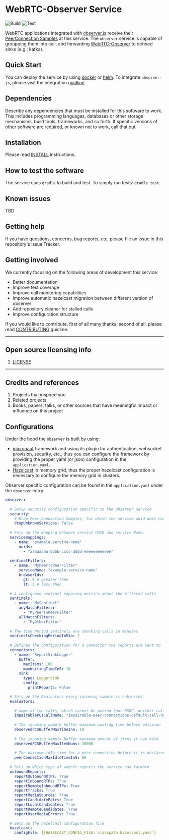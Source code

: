 WebRTC-Observer Service
==
![Build](https://github.com/ObserveRTC/observer/actions/workflows/build.yml/badge.svg)
![Test](https://github.com/ObserveRTC/observer/actions/workflows/test.yml/badge.svg)


WebRTC applications integrated with [observer.js](https://github.com/ObserveRTC/integrations)
receive their [PeerConnection Samples](https://observertc.org/docs/references/peer-connection-sample/)
at this service. The `observer` service is capable of groupping them into call, and
forwarding [WebRTC-Observer](https://github.com/ObserveRTC/webrtc-observer) to
defined sinks (e.g.: kafka).

## Quick Start

You can deploy the service by using [docker](https://github.com/ObserveRTC/docker-webrtc-observer)
or [helm](https://github.com/ObserveRTC/helm).
To integrate `observer-js`, please visit the integration [guidline](https://github.com/ObserveRTC/integrations)


## Dependencies

Describe any dependencies that must be installed for this software to work.
This includes programming languages, databases or other storage mechanisms, build tools, frameworks, and so forth.
If specific versions of other software are required, or known not to work, call that out.

## Installation

Please read [INSTALL](INSTALL.md) instructions.

## How to test the software

The service uses `gradle` to build and test.
To simply run tests: `gradle test`

## Known issues

TBD

## Getting help

If you have questions, concerns, bug reports, etc, please file an issue in this repository's Issue Tracker.

## Getting involved

We currently focusing on the following areas of development this service:
* Better documentation
* Improve test coverage
* Improve call monitoring capabilities
* Improve automatic hazelcast migration between different version of observer
* Add repository cleaner for stalled calls
* Improve configuration structure

If you would like to contribute, first of all many thanks,
second of all, please read [CONTRIBUTING](CONTRIBUTING.md) guidline.

----

## Open source licensing info

1. [LICENSE](LICENSE)

----

## Credits and references

1. Projects that inspired you
2. Related projects
3. Books, papers, talks, or other sources that have meaningful impact or influence on this project


## Configurations

Under the hood the `observer` is built by using:
* [micronaut](https://micronaut.io) framework and using its plugin for authentication, websocket provision, security, etc.,  thus you can configure the framework by providing the proper yaml (or json) configuration in the `application.yaml`.
* [Hazelcast](https://hazelcast.org) in memory grid, thus the proper hazelcast configuration is necessary to configure the memory grid in clusters.

Observer specific configuration can be found in the `application.yaml` under the `observer` entry.

```yaml
observer:
  
  # Setup security configuration specific to the observer service
  security:
    # Drop Peer Connection Samples, for which the service uuid does not match any service name
    dropUnknownServices: False
  
  # Sets up the mapping between service UUID and service Name.
  servicemappings:
    - name: "example-service-name"
      uuids:
        - "aaaaaaaa-bbbb-cccc-dddd-eeeeeeeeeeee"
  
  sentinelFilters:
    - name: "MyPeerToPeerFilter"
      serviceName: "example-service-name"
      browserIds:
        gt: 0 # greater then
        lt: 3 # less then
  
  # A configured sentinel exposing metrics about the filtered calls
  sentinels:
    - name: "MySentinel"
      anyMatchFilters:
        - "MyPeerToPeerFilter"
      allMatchFilters:
        - "MyOtherFilter"
  
  # The time Period sentinels are checking calls in minutes
  sentinelsCheckingPeriodInMin: 1
  
  # Defines the configuration for a connector the reports are sent to
  connectors:
    - name: "ReportSinkLogger"
      buffer:
        maxItems: 100
        maxWaitingTimeInS: 10
      sink:
        type: LoggerSink
        config:
          printReports: False

  # Sets up the Evaluators every incoming sample is subjected
  evaluators:
    
    # name of the calls, which cannot be paired (nor SSRC, neither call name was provided to match)
    impairablePCsCallName: "impairable-peer-connections-default-call-name"
    
    # The incoming sample buffer maximum waiting time before emission
    observedPCSBufferMaxTimeInS: 10
    
    # The incoming sample buffer maximum amount of items it can hold
    observedPCSBufferMaxItemNums: 10000
    
    # The maximum idle time for a peer connection before it is declared to be detached.
    peerConnectionMaxIdleTimeInS: 60
  
  # Sets up which type of webrtc reports the service can forward
  outboundReports:
    reportOutboundRTPs: True
    reportInboundRTPs: True
    reportRemoteInboundRTPs: True
    reportTracks: True
    reportMediaSources: True
    reportCandidatePairs: True
    reportLocalCandidates: True
    reportRemoteCandidates: True
    reportUserMediaErrors: True
    
  # Sets up the hazelcast configuration file
  hazelcast:
    configFile: ${HAZELCAST_CONFIG_FILE:`classpath:hazelcast.yaml`}
```







